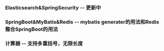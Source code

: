### Elasticsearch&SpringSecurity -- 更新中
### SpringBoot&MyBatis&Redis -- mybatis generater的用法和Redis整合SpringBoot的用法
### 计算器 -- 支持多重括号，无限长度
